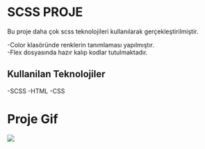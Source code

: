 

<h1> SCSS PROJE  </h1>

<p>

Bu proje daha çok scss teknolojileri kullanılarak gerçekleştirilmiştir.

-Color klasöründe renklerin tanımlaması yapılmıştır.
<br>
-Flex dosyasında hazır kalıp kodlar tutulmaktadır.
</p>



<h2>Kullanilan Teknolojiler</h2>

-SCSS
-HTML
-CSS

<h1>Proje Gif</h1>

<img src="scssproje.gif">
